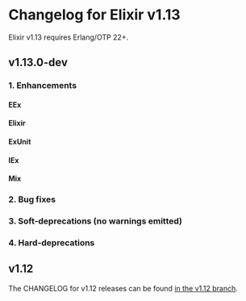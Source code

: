 # Changelog for Elixir v1.13

Elixir v1.13 requires Erlang/OTP 22+.

## v1.13.0-dev

### 1. Enhancements

#### EEx

#### Elixir

#### ExUnit

#### IEx

#### Mix

### 2. Bug fixes

### 3. Soft-deprecations (no warnings emitted)

### 4. Hard-deprecations

## v1.12

The CHANGELOG for v1.12 releases can be found [in the v1.12 branch](https://github.com/elixir-lang/elixir/blob/v1.12/CHANGELOG.md).
